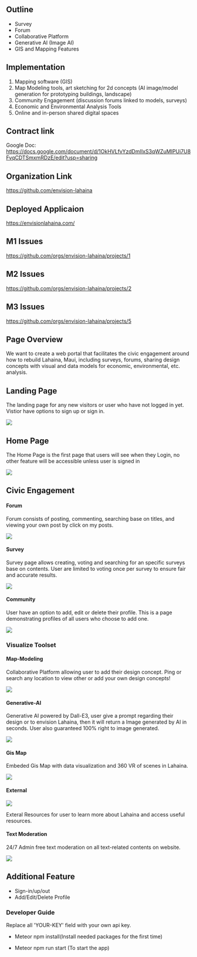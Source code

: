 ## Outline
- Survey
- Forum
- Collaborative Platform
- Generative AI (Image AI)
- GIS and Mapping Features

## Implementation
1. Mapping software (GIS)
2. Map Modeling tools, art sketching for 2d concepts (AI image/model
   generation for prototyping buildings, landscape)
4. Community Engagement (discussion forums linked to models, surveys)
5. Economic and Environmental Analysis Tools
6. Online and in-person shared digital spaces

## Contract link
Google Doc: https://docs.google.com/document/d/1OkHVLfvYzdDmIIxS3qWZuMIPUi7U8FvqCDTSmxmRDzE/edit?usp=sharing

## Organization Link
https://github.com/envision-lahaina

## Deployed Applicaion

https://envisionlahaina.com/

## M1 Issues

https://github.com/orgs/envision-lahaina/projects/1

## M2 Issues

https://github.com/orgs/envision-lahaina/projects/2

## M3 Issues

https://github.com/orgs/envision-lahaina/projects/5

## Page Overview

We want to create a web portal that facilitates the civic engagement around how to rebuild Lahaina, Maui, including surveys, forums, sharing design concepts with visual and data models for economic, environmental, etc. analysis.

## Landing Page

The landing page for any new visitors or user who have not logged in yet. Vistior have options to sign up or sign in.

![](doc/Landing-Page-2.png)

## Home Page

The Home Page is the first page that users will see when they Login, no other feature will be accessible unless user is signed in

![](doc/Landing-Page.png)

## Civic Engagement

#### Forum

Forum consists of posting, commenting, searching base on titles, and viewing your own post by click on my posts.

![](doc/Forum-Page.png)

#### Survey

Survey page allows creating, voting and searching for an specific surveys base on contents. User are limited to voting once per survey to ensure fair and accurate results.

![](doc/Survey-Page.png)

#### Community

User have an option to add, edit or delete their profile. This is a page demonstrating profiles of all users who choose to add one.

![](doc/Community-Page.png)


### Visualize Toolset

#### Map-Modeling

Collaborative Platform allowing user to add their design concept. Ping or search any location to view other or add your own design concepts!

![](doc/Model-Page.png)

#### Generative-AI

Generative AI powered by Dall-E3, user give a prompt regarding their design or to envision Lahaina, then it will return a Image generated by AI in seconds. User also guaranteed 100% right to image generated.

![](doc/Generative-AI.png)


#### Gis Map

Embeded Gis Map with data visualization and 360 VR of scenes in Lahaina.

![](doc/VR-Page.png)

#### External

![](doc/External-Page.png)

Exteral Resources for user to learn more about Lahaina and access useful resources.

#### Text Moderation

24/7 Admin free text moderation on all text-related contents on website.

![](doc/Moderation.png)

## Additional Feature

- Sign-in/up/out
- Add/Edit/Delete Profile

### Developer Guide

Replace all 'YOUR-KEY' field with your own api key.

- Meteor npm install(Install needed packages for the first time)

- Meteor npm run start (To start the app)


